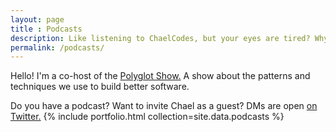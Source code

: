 ```yaml
--- 
layout: page
title : Podcasts
description: Like listening to ChaelCodes, but your eyes are tired? Why not listen to a podcast? They're all here. <3
permalink: /podcasts/
---
```

Hello! I'm a co-host of the [Polyglot Show.](https://www.therelicans.com/polyglot) A show about the patterns and techniques we use to build better software.

Do you have a podcast? Want to invite Chael as a guest? DMs are open [on Twitter.](https://twitter.com/ChaelCodes)
{% include portfolio.html collection=site.data.podcasts %}
